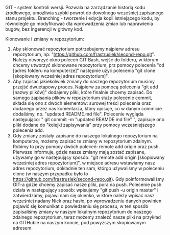GIT - system kontroli wersji. Pozwala na zarządzanie historią kodu źródłowego, umożliwia szybki powrót do dowolnego wcześniej zapisanego stanu projektu.
Branching - tworzenie i edycja kopii istniejącego kodu, by równolegle go modyfikować dla wprowadzenia zmian lub naprawienia bugów, bez ingerencji w główny kod.

Klonowanie i zmiany w repozytorium:
1. Aby sklonować repozytorium potrzebujemy najpierw adresu repozytorium, np: "https://github.com/frastrusiek/second-repo.git".
Należy otworzyć okno poleceń GIT Bash, wejść do folderu, w którym chcemy utworzyć sklonowane repozytorium, prz pomocy
polecenia "cd [adres folderu na komputerze]" następnie użyć polecenia "git clone [skopiowany wcześniej adres repozytorium]".
2. Aby zapisać jakiekolwiek zmiany do naszego repozytorium musimy przejść dwuetapowy proces. 
Najpierw za pomocą polecenia "git add [nazwy plików]" dodajemy pliki, które finalnie chcemy zapisać. 
Do samego zapisania plików w repozytorium służy polecenie commit, składa się ono z dwóch elementów: surowej treści polecenia
oraz dodanego przez nas komentarza, który opisuje, co w danym commicie dodaliśmy, np. "updated README.md file".
Polecenie wygląda następująco: " git commit -m "updated REAMDE.md file" ", zapisuje ono pliki dodane do "kolejki zapisywania"
przy pomocy wcześniejszego polecenia add.
3. Gdy zmiany zostały zapisane do naszego lokalnego repozytorium na komputerze, możemy zapisać te zmiany w repozytorium zdalnym.
Robimy to przy pomocy dwóch poleceń: remote add origin oraz push. Pierwsze informuje, gdzie nasze zmiany mają zostać zapisane,
używamy go w następujący sposób: "git remote add origin [skopiowany wcześniej adres repozytorium]", w miejsce adresu
wstawiamy nasz adres repozytorium, dokładnie ten sam, którgo używaliśmy w poleceniu clone (w naszym przypadku było to 
https://github.com/frastrusiek/second-repo.git). Gdy poinformowaliśmy GIT-a gdzie chcemy zapisać nasze pliki, pora na push.
Polecenie push działa w następujący sposób: wpisujemy "git push -u origin master" i zatwierdzamy, pojawi nam się okienko,
w które należy wpisać nasz wcześniej nadany Nick oraz hasło, po wprowadzeniu danych powinien pojawić się komunikat o
powiedzeniu się procesu, w ten sposób zapisaliśmy zmiany w naszym lokalnym repozytorium do naszego zdalnego repozytorium,
teraz możemy znaleźć nasze pliki na przykład na GITHubie na naszym koncie, pod powyższym skopiowanym adresem.

